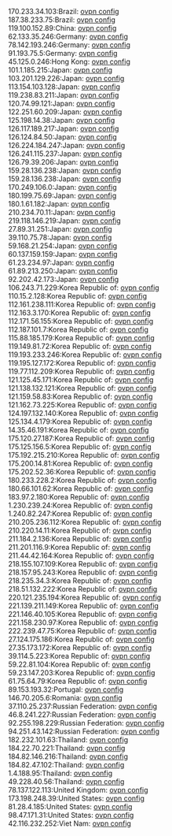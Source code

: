 170.233.34.103:Brazil: [ovpn config](vpn/170_233_34_103.ovpn)  
187.38.233.75:Brazil: [ovpn config](vpn/187_38_233_75.ovpn)  
119.100.152.89:China: [ovpn config](vpn/119_100_152_89.ovpn)  
62.133.35.246:Germany: [ovpn config](vpn/62_133_35_246.ovpn)  
78.142.193.246:Germany: [ovpn config](vpn/78_142_193_246.ovpn)  
91.193.75.5:Germany: [ovpn config](vpn/91_193_75_5.ovpn)  
45.125.0.246:Hong Kong: [ovpn config](vpn/45_125_0_246.ovpn)  
101.1.185.215:Japan: [ovpn config](vpn/101_1_185_215.ovpn)  
103.201.129.226:Japan: [ovpn config](vpn/103_201_129_226.ovpn)  
113.154.103.128:Japan: [ovpn config](vpn/113_154_103_128.ovpn)  
119.238.83.211:Japan: [ovpn config](vpn/119_238_83_211.ovpn)  
120.74.99.121:Japan: [ovpn config](vpn/120_74_99_121.ovpn)  
122.251.60.209:Japan: [ovpn config](vpn/122_251_60_209.ovpn)  
125.198.14.38:Japan: [ovpn config](vpn/125_198_14_38.ovpn)  
126.117.189.217:Japan: [ovpn config](vpn/126_117_189_217.ovpn)  
126.124.84.50:Japan: [ovpn config](vpn/126_124_84_50.ovpn)  
126.224.184.247:Japan: [ovpn config](vpn/126_224_184_247.ovpn)  
126.241.115.237:Japan: [ovpn config](vpn/126_241_115_237.ovpn)  
126.79.39.206:Japan: [ovpn config](vpn/126_79_39_206.ovpn)  
159.28.136.238:Japan: [ovpn config](vpn/159_28_136_238.ovpn)  
159.28.136.238:Japan: [ovpn config](vpn/159_28_136_238.ovpn)  
170.249.106.0:Japan: [ovpn config](vpn/170_249_106_0.ovpn)  
180.199.75.69:Japan: [ovpn config](vpn/180_199_75_69.ovpn)  
180.1.61.182:Japan: [ovpn config](vpn/180_1_61_182.ovpn)  
210.234.70.11:Japan: [ovpn config](vpn/210_234_70_11.ovpn)  
219.118.146.219:Japan: [ovpn config](vpn/219_118_146_219.ovpn)  
27.89.31.251:Japan: [ovpn config](vpn/27_89_31_251.ovpn)  
39.110.75.78:Japan: [ovpn config](vpn/39_110_75_78.ovpn)  
59.168.21.254:Japan: [ovpn config](vpn/59_168_21_254.ovpn)  
60.137.159.159:Japan: [ovpn config](vpn/60_137_159_159.ovpn)  
61.23.234.97:Japan: [ovpn config](vpn/61_23_234_97.ovpn)  
61.89.213.250:Japan: [ovpn config](vpn/61_89_213_250.ovpn)  
92.202.42.173:Japan: [ovpn config](vpn/92_202_42_173.ovpn)  
106.243.71.229:Korea Republic of: [ovpn config](vpn/106_243_71_229.ovpn)  
110.15.2.128:Korea Republic of: [ovpn config](vpn/110_15_2_128.ovpn)  
112.161.238.111:Korea Republic of: [ovpn config](vpn/112_161_238_111.ovpn)  
112.163.3.170:Korea Republic of: [ovpn config](vpn/112_163_3_170.ovpn)  
112.171.56.155:Korea Republic of: [ovpn config](vpn/112_171_56_155.ovpn)  
112.187.101.7:Korea Republic of: [ovpn config](vpn/112_187_101_7.ovpn)  
115.88.185.179:Korea Republic of: [ovpn config](vpn/115_88_185_179.ovpn)  
119.149.81.72:Korea Republic of: [ovpn config](vpn/119_149_81_72.ovpn)  
119.193.233.246:Korea Republic of: [ovpn config](vpn/119_193_233_246.ovpn)  
119.195.127.172:Korea Republic of: [ovpn config](vpn/119_195_127_172.ovpn)  
119.77.112.209:Korea Republic of: [ovpn config](vpn/119_77_112_209.ovpn)  
121.125.45.171:Korea Republic of: [ovpn config](vpn/121_125_45_171.ovpn)  
121.138.132.121:Korea Republic of: [ovpn config](vpn/121_138_132_121.ovpn)  
121.159.58.83:Korea Republic of: [ovpn config](vpn/121_159_58_83.ovpn)  
121.162.73.225:Korea Republic of: [ovpn config](vpn/121_162_73_225.ovpn)  
124.197.132.140:Korea Republic of: [ovpn config](vpn/124_197_132_140.ovpn)  
125.134.4.179:Korea Republic of: [ovpn config](vpn/125_134_4_179.ovpn)  
14.35.46.191:Korea Republic of: [ovpn config](vpn/14_35_46_191.ovpn)  
175.120.27.187:Korea Republic of: [ovpn config](vpn/175_120_27_187.ovpn)  
175.125.156.5:Korea Republic of: [ovpn config](vpn/175_125_156_5.ovpn)  
175.192.215.210:Korea Republic of: [ovpn config](vpn/175_192_215_210.ovpn)  
175.200.14.81:Korea Republic of: [ovpn config](vpn/175_200_14_81.ovpn)  
175.202.52.36:Korea Republic of: [ovpn config](vpn/175_202_52_36.ovpn)  
180.233.228.2:Korea Republic of: [ovpn config](vpn/180_233_228_2.ovpn)  
180.66.101.62:Korea Republic of: [ovpn config](vpn/180_66_101_62.ovpn)  
183.97.2.180:Korea Republic of: [ovpn config](vpn/183_97_2_180.ovpn)  
1.230.239.24:Korea Republic of: [ovpn config](vpn/1_230_239_24.ovpn)  
1.240.82.247:Korea Republic of: [ovpn config](vpn/1_240_82_247.ovpn)  
210.205.236.112:Korea Republic of: [ovpn config](vpn/210_205_236_112.ovpn)  
210.220.14.11:Korea Republic of: [ovpn config](vpn/210_220_14_11.ovpn)  
211.184.2.136:Korea Republic of: [ovpn config](vpn/211_184_2_136.ovpn)  
211.201.116.9:Korea Republic of: [ovpn config](vpn/211_201_116_9.ovpn)  
211.44.42.164:Korea Republic of: [ovpn config](vpn/211_44_42_164.ovpn)  
218.155.107.109:Korea Republic of: [ovpn config](vpn/218_155_107_109.ovpn)  
218.157.95.243:Korea Republic of: [ovpn config](vpn/218_157_95_243.ovpn)  
218.235.34.3:Korea Republic of: [ovpn config](vpn/218_235_34_3.ovpn)  
218.51.132.222:Korea Republic of: [ovpn config](vpn/218_51_132_222.ovpn)  
220.121.235.194:Korea Republic of: [ovpn config](vpn/220_121_235_194.ovpn)  
221.139.211.149:Korea Republic of: [ovpn config](vpn/221_139_211_149.ovpn)  
221.146.40.105:Korea Republic of: [ovpn config](vpn/221_146_40_105.ovpn)  
221.158.230.97:Korea Republic of: [ovpn config](vpn/221_158_230_97.ovpn)  
222.239.47.75:Korea Republic of: [ovpn config](vpn/222_239_47_75.ovpn)  
27.124.175.186:Korea Republic of: [ovpn config](vpn/27_124_175_186.ovpn)  
27.35.173.172:Korea Republic of: [ovpn config](vpn/27_35_173_172.ovpn)  
39.114.5.223:Korea Republic of: [ovpn config](vpn/39_114_5_223.ovpn)  
59.22.81.104:Korea Republic of: [ovpn config](vpn/59_22_81_104.ovpn)  
59.23.147.203:Korea Republic of: [ovpn config](vpn/59_23_147_203.ovpn)  
61.75.64.79:Korea Republic of: [ovpn config](vpn/61_75_64_79.ovpn)  
89.153.193.32:Portugal: [ovpn config](vpn/89_153_193_32.ovpn)  
146.70.205.6:Romania: [ovpn config](vpn/146_70_205_6.ovpn)  
37.110.25.237:Russian Federation: [ovpn config](vpn/37_110_25_237.ovpn)  
46.8.241.227:Russian Federation: [ovpn config](vpn/46_8_241_227.ovpn)  
92.255.198.229:Russian Federation: [ovpn config](vpn/92_255_198_229.ovpn)  
94.251.43.142:Russian Federation: [ovpn config](vpn/94_251_43_142.ovpn)  
182.232.101.63:Thailand: [ovpn config](vpn/182_232_101_63.ovpn)  
184.22.70.221:Thailand: [ovpn config](vpn/184_22_70_221.ovpn)  
184.82.146.216:Thailand: [ovpn config](vpn/184_82_146_216.ovpn)  
184.82.47.102:Thailand: [ovpn config](vpn/184_82_47_102.ovpn)  
1.4.188.95:Thailand: [ovpn config](vpn/1_4_188_95.ovpn)  
49.228.40.56:Thailand: [ovpn config](vpn/49_228_40_56.ovpn)  
78.137.122.113:United Kingdom: [ovpn config](vpn/78_137_122_113.ovpn)  
173.198.248.39:United States: [ovpn config](vpn/173_198_248_39.ovpn)  
81.28.4.185:United States: [ovpn config](vpn/81_28_4_185.ovpn)  
98.47.171.31:United States: [ovpn config](vpn/98_47_171_31.ovpn)  
42.116.232.252:Viet Nam: [ovpn config](vpn/42_116_232_252.ovpn)  
